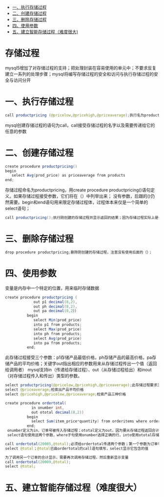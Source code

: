 <!-- GFM-TOC -->
* [一、执行存储过程](#一执行存储过程)
* [二、创建存储过程](#二创建存储过程)
* [三、删除存储过程](#三删除存储过程)
* [四、使用参数](#四使用参数)
* [五、建立智能存储过程（难度很大)](#五建立智能存储过程（难度很大）)
<!-- GFM-TOC -->
# 存储过程
mysql5增加了对存储过程的支持；把处理封装在容易使用的单元中；不要求反复建立一系列的处理步骤；mysql将编写存储过程的安全和访问与执行存储过程的安全与访问分开
# 一、执行存储过程
```java
call productpricing (@pricelow,@pricehigh,@priceaverage);执行名为productpricing的存储过程，它计算返回产品的最低、最高和平均价格
```
mysql创建存储过程的语句为call，call接受存储过程的名字以及需要传递给它的任意的参数
# 二、创建存储过程
```java
create procedure productpricing()
begin
   select Avg(prod_price) as priceaverage from products
end;
```
存储过程命名为productpricing，用create procedure productpricing()语句定义。如果存储过程接受参数，它们将在（）中列举出来；
没有参数，后跟的()仍然需要。begin和end语句用来限定存储过程体，过程体本来仅是一个简单的select语句；
```java
call productpricing();执行刚创建的存储过程并显示返回的结果；因为存储过程实际上是一种函数，所以存储过程名后面要有（）符号
```
# 三、删除存储过程
```java
drop procedure productpricing;删除刚创建的存储过程，注意没有使用后面的（）；
```
# 四、使用参数
变量是内存中一个特定的位置，用来临时存储数据
```java
create procedure productpricing (
             out p1 decimal(8,2),
             out ph decimal(8,2),
             out pa decimal(8,2））
          begin
             select Min(prod_price)
             into p1 from products;
             select Max(prod_price)
             into ph from products;
             select Avg(prod_price)
             into pa from products;
          end;
```
此存储过程接受三个参数：p1存储产品最低价格，ph存储产品的最高价格，pa存储产品的平均价格；关键字out指出相应的参数用来从存储过程传出一个值（返回给调用者）
mysql支持in（传递给存储过程）、out（从存储过程给出）和inout（对存储过程传入和传出）类型的参数。
```java
select productpricing(@pricelow,@pricehigh,@priceaverage);此存储过程要求三个参数，因此正好传入三个参数
select @priceaverage;检索出产品平均价格
select @pricehigh,@pricelow,@priceaverage;检索产品三种价格

create procedure ordertotal(
            in onumber int,
            out ototal decimal(8,2))
          begin
            select Sum(item_price*quantity) from orderitems where order_num=onumber into ototal;
          end;
 onumber定义为in，订单号被传入存储过程；ototal定义为out，因为要从存储过程返回合计；
 select语句使用这两个参数，where子句使用onumber选择正确的行，into使用ototal存储计算出来的合计

call ordertotal(20005,@total);必须给ordertotal传递两个参数；第一个参数为订单号，第二个参数为包含计算出来的 合计的变量名
select @total；@total已由ordertotal的call语句填写，select显示它包含的值

为了调用另一个订单的合计显示，需要再次调用存储过程，然后重新显示变量
call ordertotal(20009,@total);
select @total;
```
# 五、建立智能存储过程（难度很大）
